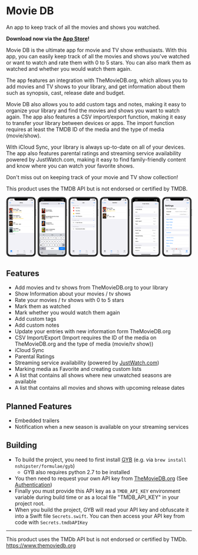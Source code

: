 #  Movie DB

An app to keep track of all the movies and shows you watched.


**Download now via the [App Store](https://apps.apple.com/de/app/movie-organizer/id1552079477)!**

Movie DB is the ultimate app for movie and TV show enthusiasts. With this app, you can easily keep track of all the movies and shows you've watched or want to watch and rate them with 0 to 5 stars. You can also mark them as watched and whether you would watch them again.

The app features an integration with TheMovieDB.org, which allows you to add movies and TV shows to your library, and get information about them such as synopsis, cast, release date and budget.

Movie DB also allows you to add custom tags and notes, making it easy to organize your library and find the movies and shows you want to watch again. The app also features a CSV import/export function, making it easy to transfer your library between devices or apps.
The import function requires at least the TMDB ID of the media and the type of media (movie/show).

With iCloud Sync, your library is always up-to-date on all of your devices. The app also features parental ratings and streaming service availability powered by JustWatch.com, making it easy to find family-friendly content and know where you can watch your favorite shows.

Don't miss out on keeping track of your movie and TV show collection!

This product uses the TMDB API but is not endorsed or certified by TMDB.

<p align="center">
  <img src="./readme_images/01_Library_framed.png" width="16%" />
  <img src="./readme_images/02_AddMedia_framed.png" width="16%" />
  <img src="./readme_images/03_Lists_framed.png" width="16%" />
  <img src="./readme_images/04_WList_framed.png" width="16%" />
  <img src="./readme_images/05_ListConfiguration_framed.png" width="16%" />
  <img src="./readme_images/06_Settings_framed.png" width="16%" />
</p>


## Features
* Add movies and tv shows from TheMovieDB.org to your library
* Show Information about your movies / tv shows
* Rate your movies / tv shows with 0 to 5 stars
* Mark them as watched
* Mark whether you would watch them again
* Add custom tags
* Add custom notes
* Update your entries with new information form TheMovieDB.org
* CSV Import/Export (Import requires the ID of the media on TheMovieDB.org and the type of media (movie/tv show))
* iCloud Sync
* Parental Ratings
* Streaming service availability (powered by [JustWatch.com](https://justwatch.com))
* Marking media as Favorite and creating custom lists
* A list that contains all shows where new unwatched seasons are available
* A list that contains all movies and shows with upcoming release dates

## Planned Features
* Embedded trailers
* Notification when a new season is available on your streaming services

## Building
* To build the project, you need to first install [GYB](https://github.com/apple/swift/blob/main/utils/gyb.py) (e.g. via `brew install nshipster/formulae/gyb`)
    * GYB also requires python 2.7 to be installed
* You then need to request your own API key from [TheMovieDB.org](https://themoviedb.org) (See [Authentication](https://developers.themoviedb.org/3/getting-started/authentication))
* Finally you must provide this API key as a `TMDB_API_KEY` environment variable during build time or as a local file "TMDB_API_KEY" in your project root.
* When you build the project, GYB will read your API key and obfuscate it into a Swift file `Secrets.swift`. You can then access your API key from code with `Secrets.tmdbAPIKey`

---

This product uses the TMDb API but is not endorsed or certified by TMDb.
https://www.themoviedb.org
